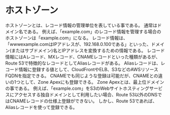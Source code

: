 # ホストゾーン
ホストゾーンとは、レコード情報の管理単位を表している事である。
通常はドメイン名である。
例えば、「example.com」のレコード情報を管理する場合のホストゾーンは「example.com」になる。
レコード情報は、「wwwexample.comはIPアドレスが、192.168.0.100である」といった、ドメイン(またはサブドメイン)名とIPアドレスを変換するための情報である。
レコード情報にはAレコード、MXレコード、CNAMEレコードといった種類があるが、Route 53で特徴的なレコードとしてAliasレコードがある。
Aliasレコードは、レコード情報に登録する値として、CloudFrontやELB、S3などのAWSリソースFQDNを指定できる。
CNAMEでも同じような登録は可能だが、CNAMEとの違いの1つとして、Zone Apexにも登録できる。
Zone Apexとは、最上位ドメインの事である。
例えば、「example.com」をS3のWebサイトホスティングサービスにアクセスする独自ドメインとして利用したい場合、Route 53以外のDNSではCNAMEレコードの仕様上登録ができない。
しかし、Route 53であれば、Aliasレコードを使って登録できる。
